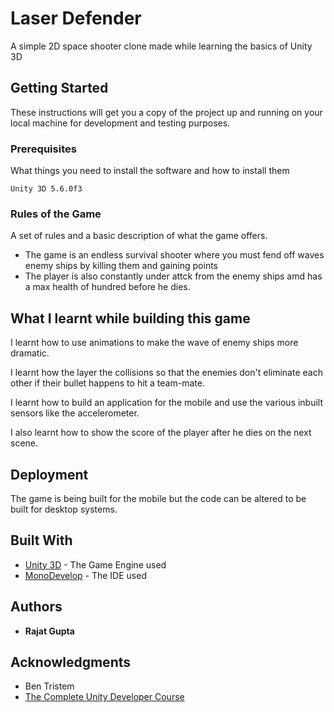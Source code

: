 # Laser Defender

A simple 2D space shooter clone made while learning the basics of Unity 3D

## Getting Started

These instructions will get you a copy of the project up and running on your local machine for development and testing purposes. 

### Prerequisites

What things you need to install the software and how to install them

```
Unity 3D 5.6.0f3
```

### Rules of the Game

A set of rules and a basic description of what the game offers.

* The game is an endless survival shooter where you must fend off waves enemy ships by killing them and gaining points
* The player is also constantly under attck from the enemy ships amd has a max health of hundred before he dies.


## What I learnt while building this game

I learnt how to use animations to make the wave of enemy ships more dramatic.

I learnt how the layer the collisions so that the enemies don't eliminate each other if their bullet happens to hit a team-mate.

I learnt how to build an application for the mobile and use the various inbuilt sensors like the accelerometer.

I also learnt how to show the score of the player after he dies on the next scene.

## Deployment

The game is being built for the mobile but the code can be altered to be built for desktop systems.

## Built With

* [Unity 3D](https://unity3d.com/) - The Game Engine used
* [MonoDevelop](http://www.monodevelop.com/) - The IDE used

## Authors

* **Rajat Gupta** 


## Acknowledgments

* Ben Tristem
* [The Complete Unity Developer Course](https://www.udemy.com/unitycourse/learn/v4/overview)

